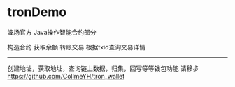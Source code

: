 # tronDemo

波场官方 Java操作智能合约部分

构造合约 
获取余额 
转账交易 
根据txid查询交易详情




---
创建地址，获取地址，查询链上数据，归集，回写等等钱包功能 请移步
https://github.com/CollmeYH/tron_wallet